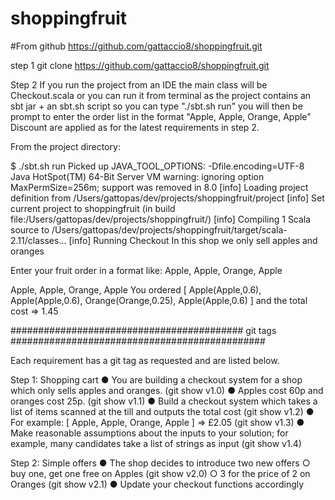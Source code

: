 # shoppingfruit

#From github https://github.com/gattaccio8/shoppingfruit.git

step 1
git clone https://github.com/gattaccio8/shoppingfruit.git

Step 2
If you run the project from an IDE the main class will be Checkout.scala
or you can run it from terminal as the project contains an sbt jar + an sbt.sh script so you can type "./sbt.sh run"
you will then be prompt to enter the order list in the format "Apple, Apple, Orange, Apple"
Discount are applied as for the latest requirements in step 2.

From the project directory:

$ ./sbt.sh run
Picked up JAVA_TOOL_OPTIONS: -Dfile.encoding=UTF-8
Java HotSpot(TM) 64-Bit Server VM warning: ignoring option MaxPermSize=256m; support was removed in 8.0
[info] Loading project definition from /Users/gattopas/dev/projects/shoppingfruit/project
[info] Set current project to shoppingfruit (in build file:/Users/gattopas/dev/projects/shoppingfruit/)
[info] Compiling 1 Scala source to /Users/gattopas/dev/projects/shoppingfruit/target/scala-2.11/classes...
[info] Running Checkout
In this shop we only sell apples and oranges

Enter your fruit order in a format like: Apple, Apple, Orange, Apple

Apple, Apple, Orange, Apple
You ordered [ Apple(Apple,0.6), Apple(Apple,0.6), Orange(Orange,0.25), Apple(Apple,0.6) ] and the total cost => 1.45



########################################## git tags ##############################################

Each requirement has a git tag as requested and are listed below.

Step 1: Shopping cart
    ● You are building a checkout system for a shop which only sells apples and oranges. (git show v1.0)
    ● Apples cost 60p and oranges cost 25p. (git show v1.1)
    ● Build a checkout system which takes a list of items scanned at the till and outputs the total cost (git show v1.2)
    ● For example: [ Apple, Apple, Orange, Apple ] => £2.05 (git show v1.3)
    ● Make reasonable assumptions about the inputs to your solution; for example, many candidates take a list of strings as input (git show v1.4)

Step 2: Simple offers
    ● The shop decides to introduce two new offers
        ○ buy one, get one free on Apples (git show v2.0)
        ○ 3 for the price of 2 on Oranges (git show v2.1)
    ● Update your checkout functions accordingly

